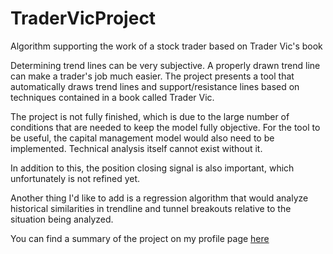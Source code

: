 # TraderVicProject
Algorithm supporting the work of a stock trader based on Trader Vic's book

Determining trend lines can be very subjective. A properly drawn trend line can make a trader's job much easier. The project presents a tool that automatically draws trend lines and support/resistance lines based on techniques contained in a book called Trader Vic.

The project is not fully finished, which is due to the large number of conditions that are needed to keep the model fully objective. For the tool to be useful, the capital management model would also need to be implemented. Technical analysis itself cannot exist without it. 

In addition to this, the position closing signal is also important, which unfortunately is not refined yet. 

Another thing I'd like to add is a regression algorithm that would analyze historical similarities in trendline and tunnel breakouts relative to the situation being analyzed.

You can find a summary of the project on my profile page [here]()

